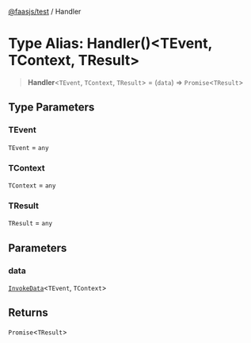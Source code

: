[@faasjs/test](../README.md) / Handler

# Type Alias: Handler()\<TEvent, TContext, TResult\>

> **Handler**\<`TEvent`, `TContext`, `TResult`\> = (`data`) => `Promise`\<`TResult`\>

## Type Parameters

### TEvent

`TEvent` = `any`

### TContext

`TContext` = `any`

### TResult

`TResult` = `any`

## Parameters

### data

[`InvokeData`](InvokeData.md)\<`TEvent`, `TContext`\>

## Returns

`Promise`\<`TResult`\>
